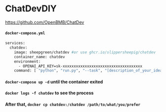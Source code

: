 # ChatDevDIY
https://github.com/OpenBMB/ChatDev
#### `docker-compose.yml`
```bash
services:
  chatdev:
    image: sheepgreen/chatdev #or use ghcr.io/slippersheepig/chatdev
    container_name: chatdev
    environment:
      - OPENAI_API_KEY=sk-xxxxxxxxxxxxxxxxxxxxxxxxxxxxxxxxxxxx
    command: [ "python", "run.py", "--task", "[description_of_your_idea]", "--name", "[project_name]" ]
```
#### `docker-compose up -d` until the container exited
#### `docker logs -f chatdev` to see the process
#### After that, `docker cp chatdev:/chatdev /path/to/what/you/prefer`
